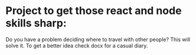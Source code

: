 # Project to get those react and node skills sharp:

Do you have a problem deciding where to travel with other people? This will solve it. 
To get a better idea check docx for a casual diary.
